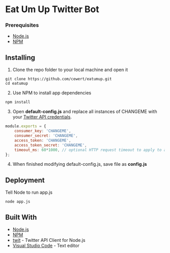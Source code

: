 # Eat Um Up Twitter Bot

### Prerequisites

* [Node.js](https://nodejs.org)
* [NPM](https://www.npmjs.com/)

## Installing

1. Clone the repo folder to your local machine and open it
```
git clone https://github.com/cewert/eatumup.git
cd eatumup
```
2. Use NPM to install app dependencies
```
npm install
```
3. Open **default-config.js** and replace all instances of CHANGEME with your [Twitter API credentials](https://apps.twitter.com).
``` js
module.exports = {
    consumer_key: 'CHANGEME',
    consumer_secret: 'CHANGEME',
    access_token: 'CHANGEME',
    access_token_secret: 'CHANGEME',
    timeout_ms: 60*1000, // optional HTTP request timeout to apply to all requests.
};
```
4. When finished modifying default-config.js, save file as **config.js**

## Deployment

Tell Node to run app.js
```
node app.js
```

## Built With

* [Node.js](https://nodejs.org)
* [NPM](https://www.npmjs.com/)
* [twit](https://github.com/ttezel/twit) - Twitter API Client for Node.js
* [Visual Studio Code](https://code.visualstudio.com/) - Text editor








